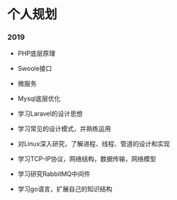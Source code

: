 # 个人规划

### 2019

- PHP底层原理

- Swoole接口

- 微服务

- Mysql底层优化

- 学习Laravel的设计思想

- 学习常见的设计模式，并熟练运用

- 对Linux深入研究，了解进程、线程、管道的设计和实现

- 学习TCP-IP协议，网络结构，数据传输，网络模型

- 学习研究RabbitMQ中间件

- 学习go语言，扩展自己的知识结构





